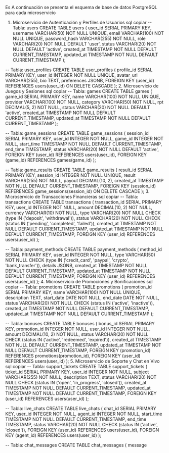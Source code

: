 Es 
 A continuación se presenta el esquema de base de datos PostgreSQL para cada microservicio 
 1.  Microservicio de Autenticación y Perfiles de Usuarios 
 sql  copiar 
-- Tabla: users
CREATE TABLE users (
    user_id SERIAL PRIMARY KEY,
    username VARCHAR(50) NOT NULL UNIQUE,
    email VARCHAR(100) NOT NULL UNIQUE,
    password_hash VARCHAR(255) NOT NULL,
    role VARCHAR(20) NOT NULL DEFAULT 'user',
    status VARCHAR(20) NOT NULL DEFAULT 'active',
    created_at TIMESTAMP NOT NULL DEFAULT CURRENT_TIMESTAMP,
    updated_at TIMESTAMP NOT NULL DEFAULT CURRENT_TIMESTAMP
);

-- Tabla: user_profiles
CREATE TABLE user_profiles (
    profile_id SERIAL PRIMARY KEY,
    user_id INTEGER NOT NULL UNIQUE,
    avatar_url VARCHAR(255),
    bio TEXT,
    preferences JSONB,
    FOREIGN KEY (user_id) REFERENCES users(user_id) ON DELETE CASCADE
);
 2.  Microservicio de Juegos y Sesiones 
 sql  copiar 
-- Tabla: games
CREATE TABLE games (
    game_id SERIAL PRIMARY KEY,
    name VARCHAR(100) NOT NULL UNIQUE,
    provider VARCHAR(100) NOT NULL,
    category VARCHAR(50) NOT NULL,
    rpt DECIMAL(5, 2) NOT NULL,
    status VARCHAR(20) NOT NULL DEFAULT 'active',
    created_at TIMESTAMP NOT NULL DEFAULT CURRENT_TIMESTAMP,
    updated_at TIMESTAMP NOT NULL DEFAULT CURRENT_TIMESTAMP
);

-- Tabla: game_sessions
CREATE TABLE game_sessions (
    session_id SERIAL PRIMARY KEY,
    user_id INTEGER NOT NULL,
    game_id INTEGER NOT NULL,
    start_time TIMESTAMP NOT NULL DEFAULT CURRENT_TIMESTAMP,
    end_time TIMESTAMP,
    status VARCHAR(20) NOT NULL DEFAULT 'active',
    FOREIGN KEY (user_id) REFERENCES users(user_id),
    FOREIGN KEY (game_id) REFERENCES games(game_id)
);

-- Tabla: game_results
CREATE TABLE game_results (
    result_id SERIAL PRIMARY KEY,
    session_id INTEGER NOT NULL UNIQUE,
    result VARCHAR(255) NOT NULL,
    payout DECIMAL(10, 2),
    created_at TIMESTAMP NOT NULL DEFAULT CURRENT_TIMESTAMP,
    FOREIGN KEY (session_id) REFERENCES game_sessions(session_id) ON DELETE CASCADE
);
 3.  Microservicio de Transacciones Financieras 
 sql  copiar 
-- Tabla: transactions
CREATE TABLE transactions (
    transaction_id SERIAL PRIMARY KEY,
    user_id INTEGER NOT NULL,
    amount DECIMAL(10, 2) NOT NULL,
    currency VARCHAR(10) NOT NULL,
    type VARCHAR(20) NOT NULL CHECK (type IN ('deposit', 'withdrawal')),
    status VARCHAR(20) NOT NULL CHECK (status IN ('pending', 'completed', 'failed')),
    created_at TIMESTAMP NOT NULL DEFAULT CURRENT_TIMESTAMP,
    updated_at TIMESTAMP NOT NULL DEFAULT CURRENT_TIMESTAMP,
    FOREIGN KEY (user_id) REFERENCES users(user_id)
);

-- Tabla: payment_methods
CREATE TABLE payment_methods (
    method_id SERIAL PRIMARY KEY,
    user_id INTEGER NOT NULL,
    type VARCHAR(50) NOT NULL CHECK (type IN ('credit_card', 'paypal', 'crypto', 'bank_transfer')),
    details JSONB,
    created_at TIMESTAMP NOT NULL DEFAULT CURRENT_TIMESTAMP,
    updated_at TIMESTAMP NOT NULL DEFAULT CURRENT_TIMESTAMP,
    FOREIGN KEY (user_id) REFERENCES users(user_id)
);
 4.  Microservicio de Promociones y Bonificaciones 
 sql  copiar 
-- Tabla: promotions
CREATE TABLE promotions (
    promotion_id SERIAL PRIMARY KEY,
    name VARCHAR(100) NOT NULL UNIQUE,
    description TEXT,
    start_date DATE NOT NULL,
    end_date DATE NOT NULL,
    status VARCHAR(20) NOT NULL CHECK (status IN ('active', 'inactive')),
    created_at TIMESTAMP NOT NULL DEFAULT CURRENT_TIMESTAMP,
    updated_at TIMESTAMP NOT NULL DEFAULT CURRENT_TIMESTAMP
);

-- Tabla: bonuses
CREATE TABLE bonuses (
    bonus_id SERIAL PRIMARY KEY,
    promotion_id INTEGER NOT NULL,
    user_id INTEGER NOT NULL,
    amount DECIMAL(10, 2) NOT NULL,
    status VARCHAR(20) NOT NULL CHECK (status IN ('active', 'redeemed', 'expired')),
    created_at TIMESTAMP NOT NULL DEFAULT CURRENT_TIMESTAMP,
    updated_at TIMESTAMP NOT NULL DEFAULT CURRENT_TIMESTAMP,
    FOREIGN KEY (promotion_id) REFERENCES promotions(promotion_id),
    FOREIGN KEY (user_id) REFERENCES users(user_id)
);
 5.  Microservicio de Soporte y Chat en Vivo 
 sql  copiar 
-- Tabla: support_tickets
CREATE TABLE support_tickets (
    ticket_id SERIAL PRIMARY KEY,
    user_id INTEGER NOT NULL,
    subject VARCHAR(255) NOT NULL,
    description TEXT,
    status VARCHAR(20) NOT NULL CHECK (status IN ('open', 'in_progress', 'closed')),
    created_at TIMESTAMP NOT NULL DEFAULT CURRENT_TIMESTAMP,
    updated_at TIMESTAMP NOT NULL DEFAULT CURRENT_TIMESTAMP,
    FOREIGN KEY (user_id) REFERENCES users(user_id)
);

-- Tabla: live_chats
CREATE TABLE live_chats (
    chat_id SERIAL PRIMARY KEY,
    user_id INTEGER NOT NULL,
    agent_id INTEGER NOT NULL,
    start_time TIMESTAMP NOT NULL DEFAULT CURRENT_TIMESTAMP,
    end_time TIMESTAMP,
    status VARCHAR(20) NOT NULL CHECK (status IN ('active', 'closed')),
    FOREIGN KEY (user_id) REFERENCES users(user_id),
    FOREIGN KEY (agent_id) REFERENCES users(user_id)
);

-- Tabla: chat_messages
CREATE TABLE chat_messages (
    message
